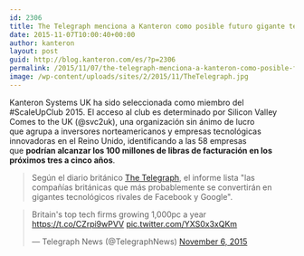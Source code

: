 ```yaml
---
id: 2306
title: The Telegraph menciona a Kanteron como posible futuro gigante tecnológico rival de Google y Facebook
date: 2015-11-07T10:00:40+00:00
author: kanteron
layout: post
guid: http://blog.kanteron.com/es/?p=2306
permalink: /2015/11/07/the-telegraph-menciona-a-kanteron-como-posible-futuro-gigante-tecnologico-rival-de-google-y-facebook/
image: /wp-content/uploads/sites/2/2015/11/TheTelegraph.jpg
---
```

Kanteron Systems UK ha sido seleccionada como miembro del #ScaleUpClub 2015. El acceso al club es determinado por Silicon Valley Comes to the UK (@svc2uk), una organización sin ánimo de lucro que agrupa a inversores norteamericanos y empresas tecnológicas innovadoras en el Reino Unido, identificando a las 58 empresas que **podrían alcanzar los 100 millones de libras de facturación en los próximos tres a cinco años**.

> Según el diario británico <a href="http://www.telegraph.co.uk/finance/businessclub/technology/11977778/Britains-top-tech-firms-growing-1000pc-a-year.html" target="_blank">The Telegraph</a>, el informe lista "las compañías británicas que más probablemente se convertirán en gigantes tecnológicos rivales de Facebook y Google".

<blockquote class="twitter-tweet" width="550">
  <p lang="en" dir="ltr">
    Britain's top tech firms growing 1,000pc a year <a href="https://t.co/CZrpi9wPVV">https://t.co/CZrpi9wPVV</a> <a href="https://t.co/YXS0x3xQKm">pic.twitter.com/YXS0x3xQKm</a>
  </p>
  
  <p>
    &mdash; Telegraph News (@TelegraphNews) <a href="https://twitter.com/TelegraphNews/status/662502091458396161">November 6, 2015</a>
  </p>
</blockquote>



<span class="embed-youtube" style="text-align:center; display: block;"></span>